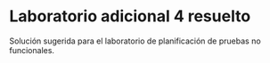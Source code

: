 # Laboratorio adicional 4 resuelto

Solución sugerida para el laboratorio de planificación de pruebas no funcionales.
